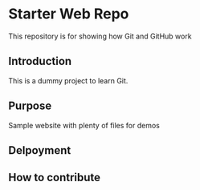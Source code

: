 # Starter Web Repo

This repository is for showing how Git and GitHub work

## Introduction

This is a dummy project to learn Git. 

## Purpose

Sample website with plenty of files for demos

## Delpoyment

## How to contribute